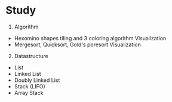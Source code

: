 Study
============
1. Algorithm
* Hexomino shapes tiling and 3 coloring algorithm Visualization
* Mergesort, Quicksort, Gold's poresort Visualization
2. Datastructure
* List
 * Linked List
 * Doubly Linked List
* Stack (LIFO)
 * Array Stack
